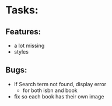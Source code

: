 # Tasks:

## Features:
- a lot missing
- styles

## Bugs:
- If Search term not found, display error
  - for both isbn and book
- fix so each book has their own image